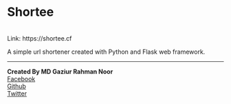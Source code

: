 <h1>Shortee</h1><br/>
Link: https://shortee.cf <br/>

A simple url shortener created with Python and Flask web framework.

********

**Created By MD Gaziur Rahman Noor**<br/>
<a href="https://facebook.com/real.mdgaziur.rahmannoor">Facebook</a><br/>
<a href="https://github.com/mdgaziur">Github</a><br/>
<a href="https://twitter.com/mdgaziurrahman7">Twitter</a>
